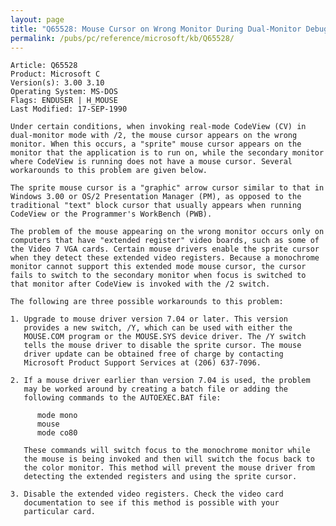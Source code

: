 ```yaml
---
layout: page
title: "Q65528: Mouse Cursor on Wrong Monitor During Dual-Monitor Debugging"
permalink: /pubs/pc/reference/microsoft/kb/Q65528/
---
```


	Article: Q65528
	Product: Microsoft C
	Version(s): 3.00 3.10
	Operating System: MS-DOS
	Flags: ENDUSER | H_MOUSE
	Last Modified: 17-SEP-1990
	
	Under certain conditions, when invoking real-mode CodeView (CV) in
	dual-monitor mode with /2, the mouse cursor appears on the wrong
	monitor. When this occurs, a "sprite" mouse cursor appears on the
	monitor that the application is to run on, while the secondary monitor
	where CodeView is running does not have a mouse cursor. Several
	workarounds to this problem are given below.
	
	The sprite mouse cursor is a "graphic" arrow cursor similar to that in
	Windows 3.00 or OS/2 Presentation Manager (PM), as opposed to the
	traditional "text" block cursor that usually appears when running
	CodeView or the Programmer's WorkBench (PWB).
	
	The problem of the mouse appearing on the wrong monitor occurs only on
	computers that have "extended register" video boards, such as some of
	the Video 7 VGA cards. Certain mouse drivers enable the sprite cursor
	when they detect these extended video registers. Because a monochrome
	monitor cannot support this extended mode mouse cursor, the cursor
	fails to switch to the secondary monitor when focus is switched to
	that monitor after CodeView is invoked with the /2 switch.
	
	The following are three possible workarounds to this problem:
	
	1. Upgrade to mouse driver version 7.04 or later. This version
	   provides a new switch, /Y, which can be used with either the
	   MOUSE.COM program or the MOUSE.SYS device driver. The /Y switch
	   tells the mouse driver to disable the sprite cursor. The mouse
	   driver update can be obtained free of charge by contacting
	   Microsoft Product Support Services at (206) 637-7096.
	
	2. If a mouse driver earlier than version 7.04 is used, the problem
	   may be worked around by creating a batch file or adding the
	   following commands to the AUTOEXEC.BAT file:
	
	      mode mono
	      mouse
	      mode co80
	
	   These commands will switch focus to the monochrome monitor while
	   the mouse is being invoked and then will switch the focus back to
	   the color monitor. This method will prevent the mouse driver from
	   detecting the extended registers and using the sprite cursor.
	
	3. Disable the extended video registers. Check the video card
	   documentation to see if this method is possible with your
	   particular card.

